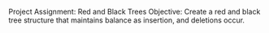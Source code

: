 Project Assignment: Red and Black Trees
Objective: Create a red and black tree structure that maintains balance as insertion, and deletions occur.
